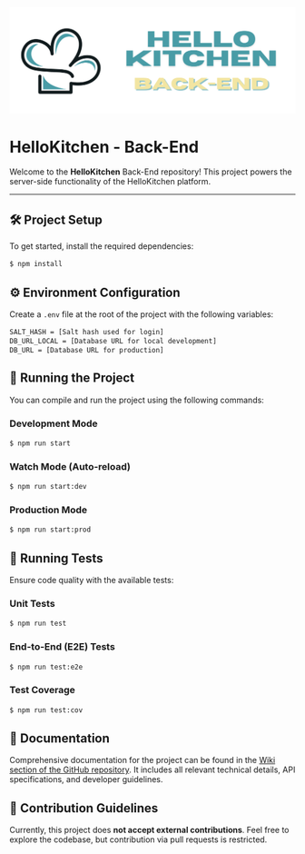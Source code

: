 ![HelloKitchen banner](./docs/images/banner.png)

# HelloKitchen - Back-End

Welcome to the **HelloKitchen** Back-End repository! This project powers the server-side functionality of the HelloKitchen platform.

---

## 🛠️ Project Setup

To get started, install the required dependencies:

```bash
$ npm install
```

## ⚙️ Environment Configuration

Create a `.env` file at the root of the project with the following variables:

```
SALT_HASH = [Salt hash used for login]
DB_URL_LOCAL = [Database URL for local development]
DB_URL = [Database URL for production]
```

## 🚀 Running the Project

You can compile and run the project using the following commands:

### Development Mode

```bash
$ npm run start
```

### Watch Mode (Auto-reload)

```bash
$ npm run start:dev
```

### Production Mode

```bash
$ npm run start:prod
```

## 🧪 Running Tests

Ensure code quality with the available tests:

### Unit Tests

```bash
$ npm run test
```

### End-to-End (E2E) Tests

```bash
$ npm run test:e2e
```

### Test Coverage

```bash
$ npm run test:cov
```

## 📄 Documentation

Comprehensive documentation for the project can be found in the [Wiki section of the GitHub repository](https://github.com/Hello-Kitchen/Back-End/wiki). It includes all relevant technical details, API specifications, and developer guidelines.

## 🤝 Contribution Guidelines

Currently, this project does **not accept external contributions**. Feel free to explore the codebase, but contribution via pull requests is restricted.
